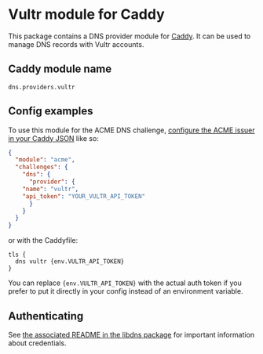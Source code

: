 Vultr module for Caddy
===========================

This package contains a DNS provider module for [Caddy](https://github.com/caddyserver/caddy). It can be used to manage DNS records with Vultr accounts.

## Caddy module name

```
dns.providers.vultr
```

## Config examples

To use this module for the ACME DNS challenge, [configure the ACME issuer in your Caddy JSON](https://caddyserver.com/docs/json/apps/tls/automation/policies/issuer/acme/) like so:

```json
{
  "module": "acme",
  "challenges": {
    "dns": {
      "provider": {
	"name": "vultr",
	"api_token": "YOUR_VULTR_API_TOKEN"
      }
    }
  }
}
```

or with the Caddyfile:

```
tls {
  dns vultr {env.VULTR_API_TOKEN}
}
```

You can replace `{env.VULTR_API_TOKEN}` with the actual auth token if you prefer to put it directly in your config instead of an environment variable.


## Authenticating

See [the associated README in the libdns package](https://github.com/libdns/vultr) for important information about credentials.
